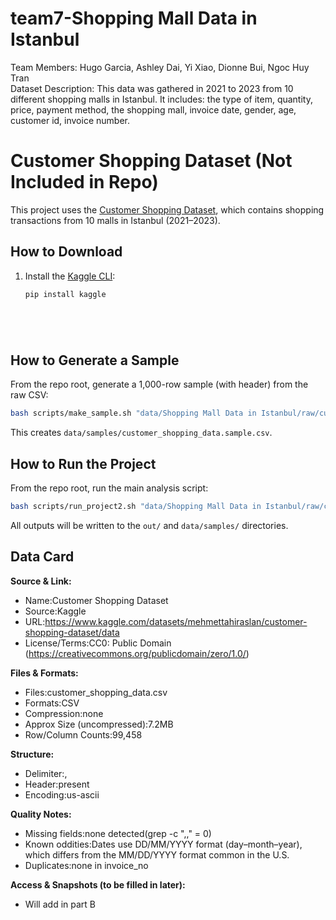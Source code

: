 # team7-Shopping Mall Data in Istanbul
Team Members: Hugo Garcia, Ashley Dai, Yi Xiao, Dionne Bui, Ngoc Huy Tran  
Dataset Description: This data was gathered in 2021 to 2023 from 10 different shopping malls in Istanbul. It includes: the type of item, quantity, price, payment method, the shopping mall, invoice date, gender, age, customer id, invoice number.  
# Customer Shopping Dataset (Not Included in Repo)

This project uses the [Customer Shopping Dataset](https://www.kaggle.com/datasets/mehmettahiraslan/customer-shopping-dataset/data), which contains shopping transactions from 10 malls in Istanbul (2021–2023).

## How to Download

1. Install the [Kaggle CLI](https://www.kaggle.com/docs/api):
   ```bash
   pip install kaggle






## How to Generate a Sample

From the repo root, generate a 1,000-row sample (with header) from the raw CSV:

```bash
bash scripts/make_sample.sh "data/Shopping Mall Data in Istanbul/raw/customer_shopping_data.csv"
```
This creates `data/samples/customer_shopping_data.sample.csv`.

## How to Run the Project

From the repo root, run the main analysis script:

```bash
bash scripts/run_project2.sh "data/Shopping Mall Data in Istanbul/raw/customer_shopping_data.csv"
```
All outputs will be written to the `out/` and `data/samples/` directories.

## Data Card

**Source & Link:**
- Name:Customer Shopping Dataset
- Source:Kaggle
- URL:https://www.kaggle.com/datasets/mehmettahiraslan/customer-shopping-dataset/data
- License/Terms:CC0: Public Domain (https://creativecommons.org/publicdomain/zero/1.0/)

**Files & Formats:**
- Files:customer_shopping_data.csv
- Formats:CSV
- Compression:none
- Approx Size (uncompressed):7.2MB
- Row/Column Counts:99,458

**Structure:**
- Delimiter:,
- Header:present
- Encoding:us-ascii

**Quality Notes:**
- Missing fields:none detected(grep -c ",," = 0)
- Known oddities:Dates use DD/MM/YYYY format (day–month–year), which differs from the MM/DD/YYYY format common in the U.S.
- Duplicates:none in invoice_no

**Access & Snapshots (to be filled in later):**
- Will add in part B
